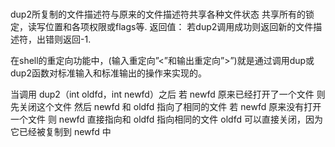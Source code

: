 # 
dup2所复制的文件描述符与原来的文件描述符共享各种文件状态
共享所有的锁定，读写位置和各项权限或flags等.
返回值：
若dup2调用成功则返回新的文件描述符，出错则返回-1.

在shell的重定向功能中，(输入重定向”<”和输出重定向”>”)就是通过调用dup或dup2函数对标准输入和标准输出的操作来实现的。


当调用 dup2（int oldfd，int newfd）之后
若 newfd 原来已经打开了一个文件
则先关闭这个文件
然后 newfd 和 oldfd 指向了相同的文件
若 newfd 原来没有打开一个文件
则 newfd 直接指向和 oldfd 指向相同的文件
oldfd 可以直接关闭，因为它已经被复制到 newfd 中
